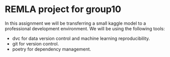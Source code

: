 # REMLA project for group10
In this assignment we will be transferring a small kaggle model to a professional development environment. We will be using the following tools:
- dvc for data version control and machine learning reproducibility.
- git for version control.
- poetry for dependency management.